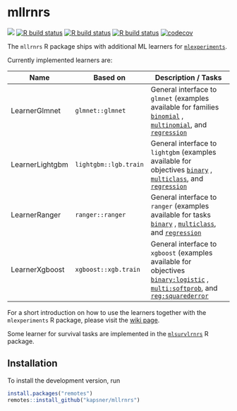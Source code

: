 # mllrnrs

<!-- badges: start -->
[![](https://img.shields.io/badge/lifecycle-experimental-orange.svg)](https://lifecycle.r-lib.org/articles/stages.html#experimental)
[![R build status](https://github.com/kapsner/mllrnrs/workflows/R%20CMD%20Check%20via%20{tic}/badge.svg?branch=main)](https://github.com/kapsner/mllrnrs/actions)
[![R build status](https://github.com/kapsner/mllrnrs/workflows/lint/badge.svg?branch=main)](https://github.com/kapsner/mllrnrs/actions)
[![R build status](https://github.com/kapsner/mllrnrs/workflows/test-coverage/badge.svg?branch=main)](https://github.com/kapsner/mllrnrs/actions)
[![codecov](https://codecov.io/gh/kapsner/mllrnrs/branch/main/graph/badge.svg?branch=main)](https://app.codecov.io/gh/kapsner/mllrnrs)
<!-- badges: end -->

The `mllrnrs` R package ships with additional ML learners for [`mlexperiments`](https://github.com/kapsner/mlexperiments). 

Currently implemented learners are:

| Name | Based on | Description / Tasks |
| ---- | -------- | ------------------- |
| LearnerGlmnet | `glmnet::glmnet` | General interface to `glmnet` (examples available for families [`binomial`](tests/testthat/test-glmnet_binary.R) , [`multinomial`](tests/testthat/test-glmnet_multiclass.R), and [`regression`](tests/testthat/test-glmnet_regression.R) |
| LearnerLightgbm | `lightgbm::lgb.train` | General interface to `lightgbm` (examples available for objectives [`binary`](tests/testthat/test-lightgbm_binary.R) , [`multiclass`](tests/testthat/test-lightgbm_multiclass.R), and [`regression`](tests/testthat/test-lightgbm_regression.R) |
| LearnerRanger | `ranger::ranger` | General interface to `ranger` (examples available for tasks [`binary`](tests/testthat/test-ranger_binary.R) , [`multiclass`](tests/testthat/test-ranger_multiclass.R), and [`regression`](tests/testthat/test-ranger_regression.R) |
| LearnerXgboost | `xgboost::xgb.train` | General interface to `xgboost` (examples available for objectives [`binary:logistic`](tests/testthat/test-xgboost_binary.R) , [`multi:softprob`](tests/testthat/test-xgboost_multiclass.R), and [`reg:squarederror`](tests/testthat/test-xgboost_regression.R) |

For a short introduction on how to use the learners together with the `mlexperiments` R package, please visit the [wiki page](https://github.com/kapsner/mllrnrs/wiki).

Some learner for survival tasks are implemented in the [`mlsurvlrnrs`](https://github.com/kapsner/mlsurvlrnrs) R package.

## Installation

To install the development version, run

```r
install.packages("remotes")
remotes::install_github("kapsner/mllrnrs")
```
